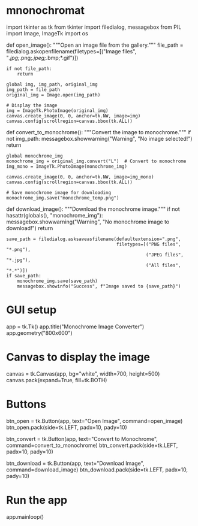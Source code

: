 # mnonochromat
import tkinter as tk
from tkinter import filedialog, messagebox
from PIL import Image, ImageTk
import os

def open_image():
    """Open an image file from the gallery."""
    file_path = filedialog.askopenfilename(filetypes=[("Image files", "*.jpg;*.png;*.jpeg;*.bmp;*.gif")])
    
    if not file_path:
        return
    
    global img, img_path, original_img
    img_path = file_path
    original_img = Image.open(img_path)
    
    # Display the image
    img = ImageTk.PhotoImage(original_img)
    canvas.create_image(0, 0, anchor=tk.NW, image=img)
    canvas.config(scrollregion=canvas.bbox(tk.ALL))

def convert_to_monochrome():
    """Convert the image to monochrome."""
    if not img_path:
        messagebox.showwarning("Warning", "No image selected!")
        return
    
    global monochrome_img
    monochrome_img = original_img.convert("L")  # Convert to monochrome
    img_mono = ImageTk.PhotoImage(monochrome_img)
    
    canvas.create_image(0, 0, anchor=tk.NW, image=img_mono)
    canvas.config(scrollregion=canvas.bbox(tk.ALL))
    
    # Save monochrome image for downloading
    monochrome_img.save("monochrome_temp.png")

def download_image():
    """Download the monochrome image."""
    if not hasattr(globals(), "monochrome_img"):
        messagebox.showwarning("Warning", "No monochrome image to download!")
        return

    save_path = filedialog.asksaveasfilename(defaultextension=".png",
                                             filetypes=[("PNG files", "*.png"),
                                                        ("JPEG files", "*.jpg"),
                                                        ("All files", "*.*")])
    if save_path:
        monochrome_img.save(save_path)
        messagebox.showinfo("Success", f"Image saved to {save_path}")

# GUI setup
app = tk.Tk()
app.title("Monochrome Image Converter")
app.geometry("800x600")

# Canvas to display the image
canvas = tk.Canvas(app, bg="white", width=700, height=500)
canvas.pack(expand=True, fill=tk.BOTH)

# Buttons
btn_open = tk.Button(app, text="Open Image", command=open_image)
btn_open.pack(side=tk.LEFT, padx=10, pady=10)

btn_convert = tk.Button(app, text="Convert to Monochrome", command=convert_to_monochrome)
btn_convert.pack(side=tk.LEFT, padx=10, pady=10)

btn_download = tk.Button(app, text="Download Image", command=download_image)
btn_download.pack(side=tk.LEFT, padx=10, pady=10)

# Run the app
app.mainloop()

